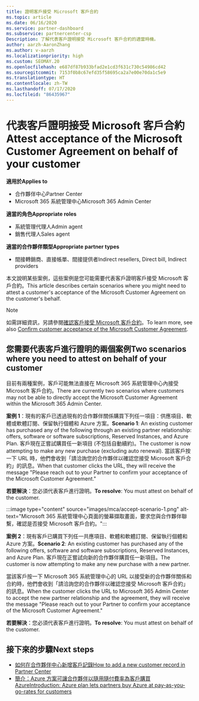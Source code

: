 ```yaml
---
title: 證明客戶接受 Microsoft 客戶合約
ms.topic: article
ms.date: 06/16/2020
ms.service: partner-dashboard
ms.subservice: partnercenter-csp
Description: 了解代表客戶證明接受 Microsoft 客戶合約的適當時機。
author: aarzh-AaronZhang
ms.author: v-aarzh
ms.localizationpriority: high
ms.custom: SEOMAY.20
ms.openlocfilehash: e687df87b933bfad2e1cd3f631c730c54986cd42
ms.sourcegitcommit: 7153f0b8c67efd35f58695ca2a7e00e70da1c5e9
ms.translationtype: HT
ms.contentlocale: zh-TW
ms.lasthandoff: 07/17/2020
ms.locfileid: "86435967"
---
```

# <a name="attest-acceptance-of-the-microsoft-customer-agreement-on-behalf-of-your-customer"></a><span data-ttu-id="dd496-103">代表客戶證明接受 Microsoft 客戶合約</span><span class="sxs-lookup"><span data-stu-id="dd496-103">Attest acceptance of the Microsoft Customer Agreement on behalf of your customer</span></span>

<span data-ttu-id="dd496-104">**適用於**</span><span class="sxs-lookup"><span data-stu-id="dd496-104">**Applies to**</span></span>

- <span data-ttu-id="dd496-105">合作夥伴中心</span><span class="sxs-lookup"><span data-stu-id="dd496-105">Partner Center</span></span>
- <span data-ttu-id="dd496-106">Microsoft 365 系統管理中心</span><span class="sxs-lookup"><span data-stu-id="dd496-106">Microsoft 365 Admin Center</span></span>

<span data-ttu-id="dd496-107">**適當的角色**</span><span class="sxs-lookup"><span data-stu-id="dd496-107">**Appropriate roles**</span></span>

- <span data-ttu-id="dd496-108">系統管理代理人</span><span class="sxs-lookup"><span data-stu-id="dd496-108">Admin agent</span></span>
- <span data-ttu-id="dd496-109">銷售代理人</span><span class="sxs-lookup"><span data-stu-id="dd496-109">Sales agent</span></span>

<span data-ttu-id="dd496-110">**適當的合作夥伴類型**</span><span class="sxs-lookup"><span data-stu-id="dd496-110">**Appropriate partner types**</span></span>

- <span data-ttu-id="dd496-111">間接轉銷商、直接帳單、間接提供者</span><span class="sxs-lookup"><span data-stu-id="dd496-111">Indirect resellers, Direct bill, Indirect providers</span></span>

<span data-ttu-id="dd496-112">本文說明某些案例，這些案例是您可能需要代表客戶證明客戶接受 Microsoft 客戶合約。</span><span class="sxs-lookup"><span data-stu-id="dd496-112">This article describes certain scenarios where you might need to attest a customer's acceptance of the Microsoft Customer Agreement on the customer's behalf.</span></span>

>[!NOTE]
><span data-ttu-id="dd496-113">如需詳細資訊，另請參閱[確認客戶接受 Microsoft 客戶合約](confirm-customer-agreement.md)。</span><span class="sxs-lookup"><span data-stu-id="dd496-113">To learn more, see also [Confirm customer acceptance of the Microsoft Customer Agreement](confirm-customer-agreement.md).</span></span>

## <a name="two-scenarios-where-you-need-to-attest-on-behalf-of-your-customer"></a><span data-ttu-id="dd496-114">您需要代表客戶進行證明的兩個案例</span><span class="sxs-lookup"><span data-stu-id="dd496-114">Two scenarios where you need to attest on behalf of your customer</span></span>

<span data-ttu-id="dd496-115">目前有兩種案例，客戶可能無法直接在 Microsoft 365 系統管理中心內接受 Microsoft 客戶合約。</span><span class="sxs-lookup"><span data-stu-id="dd496-115">There are currently two scenarios where customers may not be able to directly accept the Microsoft Customer Agreement within the Microsoft 365 Admin Center.</span></span>

<span data-ttu-id="dd496-116">**案例 1**：現有的客戶已透過現有的合作夥伴關係購買下列任一項目：供應項目、軟體或軟體訂閱、保留執行個體和 Azure 方案。</span><span class="sxs-lookup"><span data-stu-id="dd496-116">**Scenario 1**: An existing customer has purchased any of the following through an existing partner relationship: offers, software or software subscriptions, Reserved Instances, and Azure Plan.</span></span> <span data-ttu-id="dd496-117">客戶現在正嘗試購買任一新項目 (不包括自動續約)。</span><span class="sxs-lookup"><span data-stu-id="dd496-117">The customer is now attempting to make any new purchase (excluding auto renewal).</span></span> <span data-ttu-id="dd496-118">當該客戶按一下 URL 時，他們會收到「請洽詢您的合作夥伴以確認您接受 Microsoft 客戶合約」的訊息。</span><span class="sxs-lookup"><span data-stu-id="dd496-118">When that customer clicks the URL, they will receive the message "Please reach out to your Partner to confirm your acceptance of the Microsoft Customer Agreement."</span></span>  

<span data-ttu-id="dd496-119">**若要解決**：您必須代表客戶進行證明。</span><span class="sxs-lookup"><span data-stu-id="dd496-119">**To resolve**: You must attest on behalf of the customer.</span></span>

:::image type="content" source="images/mca/accept-scenario-1.png" alt-text="Microsoft 365 系統管理中心頁面的螢幕擷取畫面，要求您與合作夥伴聯繫，確認是否接受 Microsoft 客戶合約。":::

<span data-ttu-id="dd496-121">**案例 2**：現有客戶已購買下列任一共應項目、軟體和軟體訂閱、保留執行個體和 Azure 方案。</span><span class="sxs-lookup"><span data-stu-id="dd496-121">**Scenario 2**: An existing customer has purchased any of the following offers, software and software subscriptions, Reserved Instances, and Azure Plan.</span></span> <span data-ttu-id="dd496-122">客戶現在正嘗試向新的合作夥伴購買任一新項目。</span><span class="sxs-lookup"><span data-stu-id="dd496-122">The customer is now attempting to make any new purchase with a new partner.</span></span>

<span data-ttu-id="dd496-123">當該客戶按一下 Microsoft 365 系統管理中心的 URL 以接受新的合作夥伴關係和合約時，他們會收到「請洽詢您的合作夥伴以確認您接受 Microsoft 客戶合約」的訊息。</span><span class="sxs-lookup"><span data-stu-id="dd496-123">When the customer clicks the URL to Microsoft 365 Admin Center to accept the new partner relationship and the agreement, they will receive the message "Please reach out to your Partner to confirm your acceptance of the Microsoft Customer Agreement."</span></span>  

<span data-ttu-id="dd496-124">**若要解決**：您必須代表客戶進行證明。</span><span class="sxs-lookup"><span data-stu-id="dd496-124">**To resolve**: You must attest on behalf of the customer.</span></span>  

## <a name="next-steps"></a><span data-ttu-id="dd496-125">接下來的步驟</span><span class="sxs-lookup"><span data-stu-id="dd496-125">Next steps</span></span>

- [<span data-ttu-id="dd496-126">如何在合作夥伴中心新增客戶記錄</span><span class="sxs-lookup"><span data-stu-id="dd496-126">How to add a new customer record in Partner Center</span></span>](add-a-new-customer.md)
- [<span data-ttu-id="dd496-127">簡介：Azure 方案可讓合作夥伴以隨用隨付費率為客戶購買 Azure</span><span class="sxs-lookup"><span data-stu-id="dd496-127">Introduction: Azure plan lets partners buy Azure at pay-as-you-go-rates for customers</span></span>](azure-plan-lp.md)
